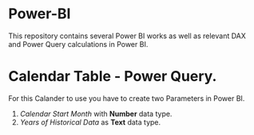 # Power-BI
This repository contains several Power BI works as well as relevant DAX and Power Query calculations in Power BI.


# Calendar Table - Power Query.

For this Calander to use you have to create two Parameters in Power BI.

1. _Calendar Start Month_ with **Number** data type.
2. _Years of Historical Data_ as **Text** data type.

